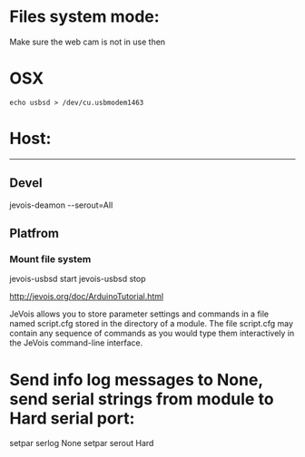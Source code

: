 # Files system mode:

Make sure the web cam is not in use then

# OSX

```
echo usbsd > /dev/cu.usbmodem1463 
```



# Host:
------


##  Devel  

jevois-deamon --serout=All


##  Platfrom


### Mount file system

jevois-usbsd  start
jevois-usbsd  stop




http://jevois.org/doc/ArduinoTutorial.html

JeVois allows you to store parameter settings and commands in a file named script.cfg stored in the directory of a module. The file script.cfg may contain any sequence of commands as you would type them interactively in the JeVois command-line interface.


# Send info log messages to None, send serial strings from module to Hard serial port:

setpar serlog None
setpar serout Hard


